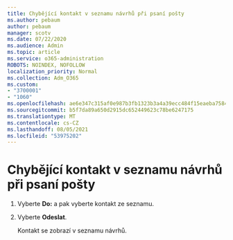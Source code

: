 ```yaml
---
title: Chybějící kontakt v seznamu návrhů při psaní pošty
ms.author: pebaum
author: pebaum
manager: scotv
ms.date: 07/22/2020
ms.audience: Admin
ms.topic: article
ms.service: o365-administration
ROBOTS: NOINDEX, NOFOLLOW
localization_priority: Normal
ms.collection: Adm_O365
ms.custom:
- "3700001"
- "1060"
ms.openlocfilehash: ae6e347c315af0e987b3fb1323b3a4a39ecc484f15eaeba75840b5ab134cc4d1
ms.sourcegitcommit: b5f7da89a650d2915dc652449623c78be6247175
ms.translationtype: MT
ms.contentlocale: cs-CZ
ms.lasthandoff: 08/05/2021
ms.locfileid: "53975202"
---
```

# <a name="missing-contact-in-suggestion-list-while-composing-mail"></a>Chybějící kontakt v seznamu návrhů při psaní pošty

1. Vyberte **Do:** a pak vyberte kontakt ze seznamu.
2. Vyberte **Odeslat**.

    Kontakt se zobrazí v seznamu návrhů.